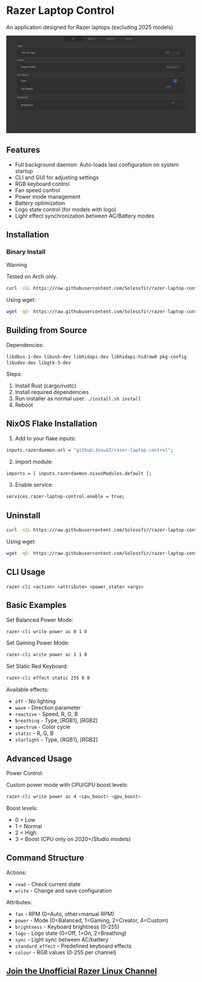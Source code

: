# Razer Laptop Control
An application designed for Razer laptops (excluding 2025 models)

![](razer_control_gui/Screenshoot.png)

## Features
- Full background daemon: Auto-loads last configuration on system startup
- CLI and GUI for adjusting settings
- RGB keyboard control
- Fan speed control
- Power mode management
- Battery optimization
- Logo state control (for models with logo)
- Light effect synchronization between AC/Battery modes

## Installation

### Binary Install
> [!WARNING]
> Tested on Arch only.
```sh
curl -sSL https://raw.githubusercontent.com/Solessfir/razer-laptop-control/main/install-bin.sh | bash -s install
```
Using wget:
```sh
wget -qO- https://raw.githubusercontent.com/Solessfir/razer-laptop-control/main/install-bin.sh | bash -s install
```

## Building from Source
Dependencies:
```
libdbus-1-dev libusb-dev libhidapi-dev libhidapi-hidraw0 pkg-config libudev-dev libgtk-3-dev
```
Steps:
1. Install Rust (cargo/rustc)
2. Install required dependencies
3. Run installer as normal user: `./install.sh install`
4. Reboot

## NixOS Flake Installation
1. Add to your flake inputs:
```sh
inputs.razerdaemon.url = "github:JosuGZ/razer-laptop-control";
```
2. Import module:
```sh
imports = [ inputs.razerdaemon.nixosModules.default ];
```
3. Enable service:
```sh
services.razer-laptop-control.enable = true;
```

## Uninstall
```sh
curl -sSL https://raw.githubusercontent.com/Solessfir/razer-laptop-control/main/install-bin.sh | bash -s uninstall
```
Using wget:
```sh
wget -qO- https://raw.githubusercontent.com/Solessfir/razer-laptop-control/main/install-bin.sh | bash -s uninstall
```

## CLI Usage
```
razer-cli <action> <attribute> <power_state> <args>
```

## Basic Examples
Set Balanced Power Mode:
```sh
razer-cli write power ac 0 1 0
```
Set Gaming Power Mode:
```sh
razer-cli write power ac 1 1 0
```
Set Static Red Keyboard:
```sh
razer-cli effect static 255 0 0
```
Available effects:
* `off` - No lighting
* `wave` - Direction parameter
* `reactive` - Speed, R, G, B
* `breathing` - Type, [RGB1], [RGB2]
* `spectrum` - Color cycle
* `static` - R, G, B
* `starlight` - Type, [RGB1], [RGB2]

## Advanced Usage
Power Control:

Custom power mode with CPU/GPU boost levels:
```sh
razer-cli write power ac 4 <cpu_boost> <gpu_boost>
```
Boost levels:
* 0 = Low
* 1 = Normal
* 2 = High
* 3 = Boost (CPU only on 2020+/Studio models)

## Command Structure
Actions:
* `read` - Check current state
* `write` - Change and save configuration

Attributes:
* `fan` - RPM (0=Auto, other=manual RPM)
* `power` - Mode (0=Balanced, 1=Gaming, 2=Creator, 4=Custom)
* `brightness` - Keyboard brightness (0-255)
* `logo` - Logo state (0=Off, 1=On, 2=Breathing)
* `sync` - Light sync between AC/battery
* `standard_effect` - Predefined keyboard effects
* `colour` - RGB values (0-255 per channel)

## [Join the Unofficial Razer Linux Channel](https://discord.gg/GdHKf45)